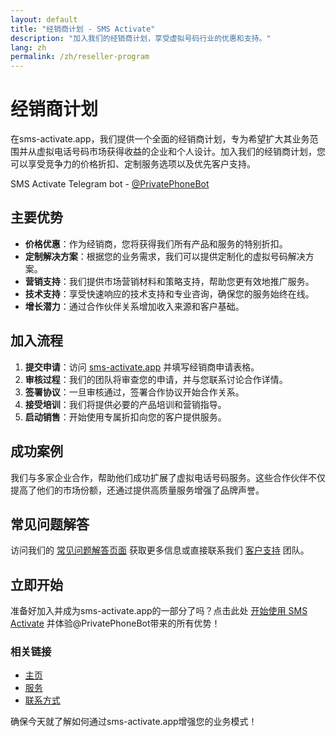 ```yaml
---
layout: default
title: "经销商计划 - SMS Activate"
description: "加入我们的经销商计划，享受虚拟号码行业的优惠和支持。"
lang: zh
permalink: /zh/reseller-program
---
```


# 经销商计划

在sms-activate.app，我们提供一个全面的经销商计划，专为希望扩大其业务范围并从虚拟电话号码市场获得收益的企业和个人设计。加入我们的经销商计划，您可以享受竞争力的价格折扣、定制服务选项以及优先客户支持。

SMS Activate Telegram bot - [@PrivatePhoneBot](https://t.me/PrivatePhoneBot)

## 主要优势

- **价格优惠**：作为经销商，您将获得我们所有产品和服务的特别折扣。
- **定制解决方案**：根据您的业务需求，我们可以提供定制化的虚拟号码解决方案。
- **营销支持**：我们提供市场营销材料和策略支持，帮助您更有效地推广服务。
- **技术支持**：享受快速响应的技术支持和专业咨询，确保您的服务始终在线。
- **增长潜力**：通过合作伙伴关系增加收入来源和客户基础。

## 加入流程

1. **提交申请**：访问 [sms-activate.app](https://sms-activate.app) 并填写经销商申请表格。
2. **审核过程**：我们的团队将审查您的申请，并与您联系讨论合作详情。
3. **签署协议**：一旦审核通过，签署合作协议开始合作关系。
4. **接受培训**：我们将提供必要的产品培训和营销指导。
5. **启动销售**：开始使用专属折扣向您的客户提供服务。

## 成功案例

我们与多家企业合作，帮助他们成功扩展了虚拟电话号码服务。这些合作伙伴不仅提高了他们的市场份额，还通过提供高质量服务增强了品牌声誉。

## 常见问题解答

访问我们的 [常见问题解答页面](/zh/faq) 获取更多信息或直接联系我们 [客户支持](/zh/support) 团队。

## 立即开始

准备好加入并成为sms-activate.app的一部分了吗？点击此处 [开始使用 SMS Activate](https://sms-activate.app/get-started) 并体验@PrivatePhoneBot带来的所有优势！

### 相关链接

- [主页](/zh/)
- [服务](/zh/services)
- [联系方式](/zh/contact)

确保今天就了解如何通过sms-activate.app增强您的业务模式！
